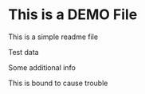 # This is a DEMO File 

This is a simple readme file

Test data 

Some additional info

This is bound to cause trouble

